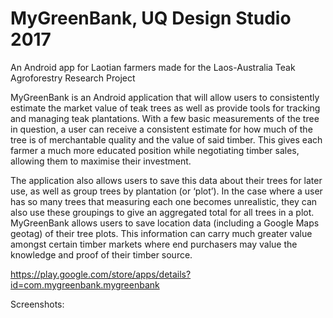 # MyGreenBank, UQ Design Studio 2017

An Android app for Laotian farmers made for the Laos-Australia Teak Agroforestry Research Project

MyGreenBank is an Android application that will allow users to consistently estimate the market value of teak trees as well as provide tools for tracking and managing teak plantations. With a few basic measurements of the tree in question, a user can receive a consistent estimate for how much of the tree is of merchantable quality and the value of said timber. This gives each farmer a much more educated position while negotiating timber sales, allowing them to maximise their investment.

The application also allows users to save this data about their trees for later use, as well as group trees by plantation (or ‘plot’). In the case where a user has so many trees that measuring each one becomes unrealistic, they can also use these groupings to give an aggregated total for all trees in a plot. MyGreenBank allows users to save location data (including a Google Maps geotag) of their tree plots. This information can carry much greater value amongst certain timber markets where end purchasers may value the knowledge and proof of their timber source.

https://play.google.com/store/apps/details?id=com.mygreenbank.mygreenbank

Screenshots:


